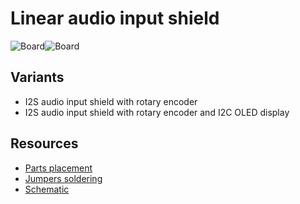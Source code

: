 # Linear audio input shield

![Board](https://github.com/srg74/WLED-ESP32-dev-board/blob/main/Shields/Linear_audio_input_shield/Docs/AUX_shield_front.jpeg)![Board](https://github.com/srg74/WLED-ESP32-dev-board/blob/main/Shields/Linear_audio_input_shield/Docs/AUX_shield_back.jpg)

## Variants

- I2S audio input shield with rotary encoder
- I2S audio input shield with rotary encoder and I2C OLED display

## Resources

- [Parts placement](https://github.com/srg74/WLED-ESP32-dev-board/blob/main/Shields/Linear_audio_input_shield/Docs/Sound_AUX_shield.B-2.png)
- [Jumpers soldering](https://github.com/srg74/WLED-ESP32-dev-board/blob/main/Shields/Linear_audio_input_shield/Docs/Sound_AUX_shield.B-2.png)
- [Schematic](https://github.com/srg74/WLED-ESP32-dev-board/blob/main/Shields/Linear_audio_input_shield/Docs/Sound_AUX_shield.pdf)
